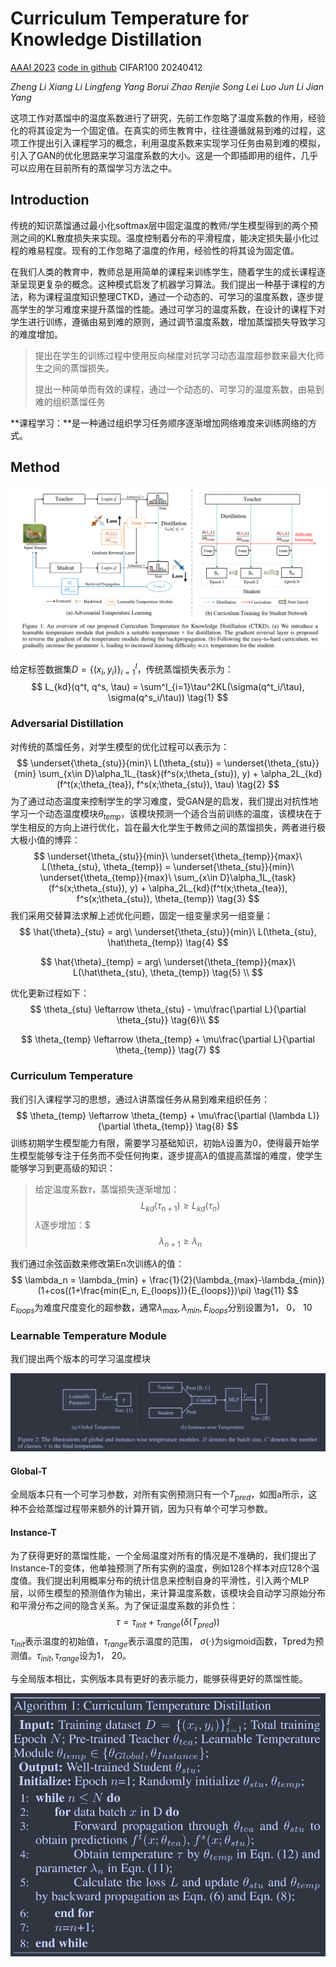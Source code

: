 # Curriculum Temperature for Knowledge Distillation

[AAAI 2023](https://ojs.aaai.org/index.php/AAAI/article/view/25236)	[code in github](https://github.com/zhengli97/CTKD)	CIFAR100	20240412

*Zheng Li  Xiang Li  Lingfeng Yang  Borui Zhao  Renjie Song  Lei Luo  Jun Li  Jian Yang*

这项工作对蒸馏中的温度系数进行了研究，先前工作忽略了温度系数的作用，经验化的将其设定为一个固定值。在真实的师生教育中，往往遵循就易到难的过程，这项工作提出引入课程学习的概念，利用温度系数来实现学习任务由易到难的模拟，引入了GAN的优化思路来学习温度系数的大小。这是一个即插即用的组件，几乎可以应用在目前所有的蒸馏学习方法之中。

## Introduction 

传统的知识蒸馏通过最小化softmax层中固定温度的教师/学生模型得到的两个预测之间的KL散度损失来实现。温度控制着分布的平滑程度，能决定损失最小化过程的难易程度。现有的工作忽略了温度的作用，经验性的将其设为固定值。

在我们人类的教育中，教师总是用简单的课程来训练学生，随着学生的成长课程逐渐呈现更复杂的概念。这种模式启发了机器学习算法。我们提出一种基于课程的方法，称为课程温度知识整理CTKD，通过一个动态的、可学习的温度系数，逐步提高学生的学习难度来提升蒸馏的性能。通过可学习的温度系数，在设计的课程下对学生进行训练，遵循由易到难的原则，通过调节温度系数，增加蒸馏损失导致学习的难度增加。

> 提出在学生的训练过程中使用反向梯度对抗学习动态温度超参数来最大化师生之间的蒸馏损失。
>
> 提出一种简单而有效的课程，通过一个动态的、可学习的温度系数，由易到难的组织蒸馏任务

**课程学习：**是一种通过组织学习任务顺序逐渐增加网络难度来训练网络的方式。

## Method

![image-20240412114954265](imgs/image-20240412114954265.png)

给定标签数据集$D=\{ (x_i, y_i)\}^I_{i=1}$，传统蒸馏损失表示为：
$$
L_{kd}(q^t, q^s, \tau) = \sum^I_{i=1}\tau^2KL(\sigma(q^t_i/\tau), \sigma(q^s_i/\tau)) \tag{1}
$$

### Adversarial Distillation

对传统的蒸馏任务，对学生模型的优化过程可以表示为：
$$
\underset{\theta_{stu}}{min}\ L(\theta_{stu}) = \underset{\theta_{stu}}{min} \sum_{x\in D}\alpha_1L_{task}(f^s(x;\theta_{stu}), y) + \alpha_2L_{kd}(f^t(x;\theta_{tea}), f^s(x;\theta_{stu}), \tau) \tag{2}
$$
为了通过动态温度来控制学生的学习难度，受GAN是的启发，我们提出对抗性地学习一个动态温度模块$\theta_{temp}$，该模块预测一个适合当前训练的温度，该模块在于学生相反的方向上进行优化，旨在最大化学生于教师之间的蒸馏损失，两者进行极大极小值的博弈：
$$
\underset{\theta_{stu}}{min}\ \underset{\theta_{temp}}{max}\ L(\theta_{stu}, \theta_{temp}) = \underset{\theta_{stu}}{min}\ \underset{\theta_{temp}}{max}\ \sum_{x\in D}\alpha_1L_{task}(f^s(x;\theta_{stu}), y) + \alpha_2L_{kd}(f^t(x;\theta_{tea}), f^s(x;\theta_{stu}), \theta_{temp}) \tag{3}
$$
我们采用交替算法求解上述优化问题，固定一组变量求另一组变量：
$$
\hat{\theta}_{stu} = arg\ \underset{\theta_{stu}}{min}\ L(\theta_{stu}, \hat\theta_{temp}) \tag{4}
$$

$$
\hat{\theta}_{temp} = arg\ \underset{\theta_{temp}}{max}\ L(\hat\theta_{stu}, \theta_{temp}) \tag{5} \\
$$

优化更新过程如下：
$$
\theta_{stu} \leftarrow \theta_{stu} - \mu\frac{\partial L}{\partial \theta_{stu}} \tag{6}\\
$$

$$
\theta_{temp} \leftarrow \theta_{temp} + \mu\frac{\partial L}{\partial \theta_{temp}} \tag{7}
$$



### Curriculum Temperature

我们引入课程学习的思想，通过$\lambda$讲蒸馏任务从易到难来组织任务：
$$
\theta_{temp} \leftarrow \theta_{temp} + \mu\frac{\partial (\lambda L)}{\partial \theta_{temp}} \tag{8}
$$
训练初期学生模型能力有限，需要学习基础知识，初始$\lambda$设置为0，使得最开始学生模型能够专注于任务而不受任何拘束，逐步提高$\lambda$的值提高蒸馏的难度，使学生能够学习到更高级的知识：

> 给定温度系数$\tau$，蒸馏损失逐渐增加：
> $$
> L_{kd}(\tau_{n+1}) \geq L_{kd}(\tau_n) \tag{9}
> $$
> $\lambda$逐步增加：$
> $$
> \lambda_{n+1} \geq \lambda_n \tag{10}
> $$
> 

我们通过余弦函数来修改第En次训练$\lambda$的值：
$$
\lambda_n = \lambda_{min} + \frac{1}{2}(\lambda_{max}-\lambda_{min})(1+cos((1+\frac{min(E_n, E_{loops})}{E_{loops}})\pi) \tag{11}
$$
$E_{loops}$为难度尺度变化的超参数，通常$\lambda_{max}, \lambda_{min}, E_{loops}$分别设置为1， 0， 10

### Learnable Temperature Module

我们提出两个版本的可学习温度模块

![image-20240412121255739](imgs/image-20240412121255739.png)

#### Global-T 

全局版本只有一个可学习参数，对所有实例预测只有一个$T_{pred}$，如图a所示，这种不会给蒸馏过程带来额外的计算开销，因为只有单个可学习参数。

#### Instance-T

为了获得更好的蒸馏性能，一个全局温度对所有的情况是不准确的，我们提出了Instance-T的变体，他单独预测了所有实例的温度，例如128个样本对应128个温度值。我们提出利用概率分布的统计信息来控制自身的平滑性，引入两个MLP层，以师生模型的预测值作为输出，来计算温度系数，该模块会自动学习原始分布和平滑分布之间的隐含关系。为了保证温度系数的非负性：
$$
\tau = \tau_{init} + \tau_{range}(\delta(T_{pred}))
$$
$\tau_{init}$表示温度的初始值，$\tau_{range}$表示温度的范围， $\sigma(·)$为sigmoid函数，Tpred为预测值。$\tau_{init}, \tau_{range}$设为1， 20。

与全局版本相比，实例版本具有更好的表示能力，能够获得更好的蒸馏性能。

![image-20240412122333569](imgs/image-20240412122333569.png)
